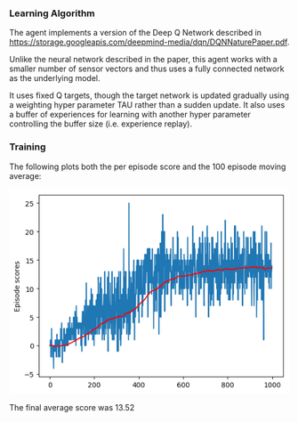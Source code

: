 ### Learning Algorithm

The agent implements a version of the Deep Q Network described in
https://storage.googleapis.com/deepmind-media/dqn/DQNNaturePaper.pdf.

Unlike the neural network described in the paper, this agent works with
a smaller number of sensor vectors and thus uses a fully connected network
as the underlying model.

It uses fixed Q targets, though the target network is updated gradually
using a weighting hyper parameter TAU rather than a sudden update.  It also
uses a buffer of experiences for learning with another hyper parameter
controlling the buffer size (i.e. experience replay).

### Training

The following plots both the per episode score and the 100 episode moving
average:

![alt Plot](scores.png)

The final average score was 13.52
